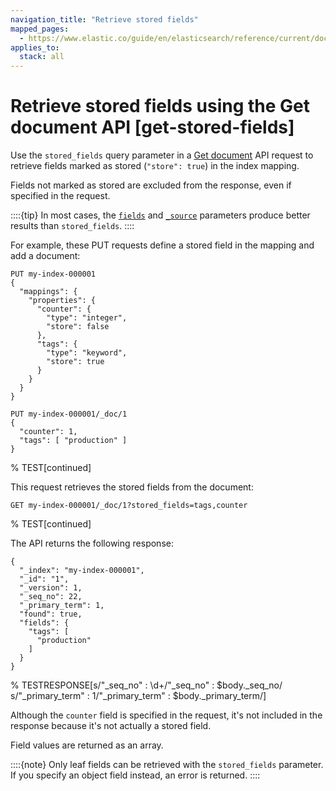 ```yaml
---
navigation_title: "Retrieve stored fields"
mapped_pages:
  - https://www.elastic.co/guide/en/elasticsearch/reference/current/docs-get.html
applies_to:
  stack: all
---
```


# Retrieve stored fields using the Get document API [get-stored-fields]

Use the `stored_fields` query parameter in a [Get document](https://www.elastic.co/docs/api/doc/elasticsearch/operation/operation-get) API request to retrieve fields marked as stored (`"store": true`) in the index mapping.

Fields not marked as stored are excluded from the response, even if specified in the request.

::::{tip}
In most cases, the [`fields`](retrieve-selected-fields.md#search-fields-param) and [`_source`](retrieve-selected-fields.md#source-filtering) parameters produce better results than `stored_fields`.
::::

For example, these PUT requests define a stored field in the mapping and add a document:

```console
PUT my-index-000001
{
  "mappings": {
    "properties": {
      "counter": {
        "type": "integer",
        "store": false
      },
      "tags": {
        "type": "keyword",
        "store": true
      }
    }
  }
}
```

```console
PUT my-index-000001/_doc/1
{
  "counter": 1,
  "tags": [ "production" ]
}
```

% TEST[continued]

This request retrieves the stored fields from the document:

```console
GET my-index-000001/_doc/1?stored_fields=tags,counter
```

% TEST[continued]

The API returns the following response:

```console-result
{
  "_index": "my-index-000001",
  "_id": "1",
  "_version": 1,
  "_seq_no": 22,
  "_primary_term": 1,
  "found": true,
  "fields": {
    "tags": [
      "production"
    ]
  }
}
```

% TESTRESPONSE[s/"_seq_no" : \d+/"_seq_no" : $body._seq_no/ s/"_primary_term" : 1/"_primary_term" : $body._primary_term/]

Although the `counter` field is specified in the request, it's not included in the response because it's not actually a stored field.

Field values are returned as an array.

::::{note}
Only leaf fields can be retrieved with the `stored_fields` parameter. If you specify an object field instead, an error is returned.
::::

